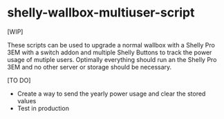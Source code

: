 # shelly-wallbox-multiuser-script
[WIP]

These scripts can be used to upgrade a normal wallbox with a Shelly Pro 3EM with a switch addon and multiple Shelly Buttons to track the power usage of mutiple users.
Optimally everything should run an the Shelly Pro 3EM and no other server or storage should be necessary.

[TO DO]

- Create a way to send the yearly power usage and clear the stored values
- Test in production
